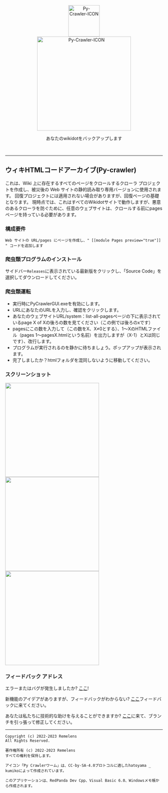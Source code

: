 <div class="center" align="center">
  <a href="#">
    <img alt="Py-Crawler-ICON" src="https://rmlsdisk.wikidot.com/local--files/file:github/Pyc" width="100px">
  </a><br/>
  <img alt="Py-Crawler-ICON" src="https://rmlsdisk.wikidot.com/local--files/file:github/pyctext.png" width="300px">
  <p>あなたのwikidotをバックアップします</p>
  <img alt="" src="https://img.shields.io/github/license/Remelens/WD-crawler">&nbsp;&nbsp;<img alt="" src="https://img.shields.io/github/v/release/Remelens/WD-Crawler?include_prereleases">&nbsp;&nbsp;<img alt="" src="https://img.shields.io/github/stars/Remelens/WD-crawler">
</div>

----------

## ウィキHTMLコードアーカイブ(Py-crawler)

これは、Wiki 上に存在するすべてのページをクロールするクローラ プロジェクトを作成し、被災後の Web サイトの静的読み取り専用バージョンに使用されます。 回復プロジェクトには適用されない場合がありますが、回復ページの基礎となります。
現時点では、これはすべてのWikidotサイトで動作しますが、悪意のあるクローラを防ぐために、任意のウェブサイトは、クロールする前にpagesページを持っている必要があります。

### **構成要件**
```
Web サイトの URL/pages にページを作成し、" [[module Pages preview="true"]] " コードを追加します
```

### **爬虫類プログラムのインストール**

サイドバー`Releases`に表示されている最新版をクリックし、「Source Code」を選択してダウンロードしてください。

### **爬虫類運転**
* 実行時にPyCrawlerGUI.exeを有効にします。
* URLにあなたのURLを入力し、確認をクリックします。
* あなたのウェブサイトURL/system：list-all-pagesページの下に表示されているpage X of Xの後ろの数を見てください（この例では後ろのxです）
* pagesにこの数を入力して（この数をX、X≠0とする）、1～XのHTMLファイル（pages 1～pagesX.htmlという名前）を出力しますが（X-1）とXは同じです）、改行します。
* プログラムが実行されるのを静かに待ちましょう。ポップアップが表示されます。
* 完了しましたか？htmlフォルダを混同しないように移動してください。

### **スクリーンショット**
<img alt="" src="https://s1.ax1x.com/2023/02/20/pSXVpQJ.jpg" width="300px">  
<img alt="" src="https://s1.ax1x.com/2023/02/20/pSXExWF.jpg" width="300px">  
<img alt="" src="https://s1.ax1x.com/2023/02/20/pSXEzz4.jpg" width="300px">

### **フィードバック アドレス**
エラーまたはバグが発生しましたか? [ここ](https://github.com/Remelens/WD-crawler/issues)!

新機能のアイデアがありますが、フィードバックがわからない? [ここ](https://github.com/Remelens/WD-crawler/issues)フィードバックに来てください。

あなたは私たちに技術的な助けを与えることができますか? [ここ](https://github.com/Remelens/WD-crawler/fork)に来て、ブランチを引っ張って修正してください。

----------
```
Copyright (c) 2022-2023 Remelens
All Rights Reserved.

著作権所有 (c) 2022-2023 Remelens
すべての権利を保持します。

アイコン「Py Crawlerワーム」は、CC-by-SA-4.0プロトコルに適したhatoyama _ kumikoによって作成されています。

このアプリケーションは、RedPanda Dev Cpp、Visual Basic 6.0、Windowsメモ帳から作成されます。
```
